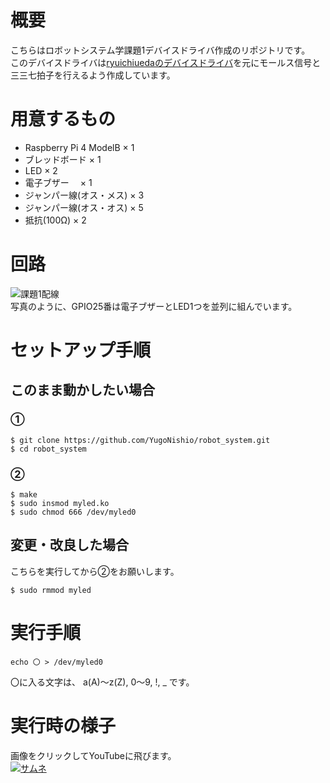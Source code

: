 # 概要  
こちらはロボットシステム学課題1デバイスドライバ作成のリポジトリです。  
このデバイスドライバは[ryuichiuedaのデバイスドライバ](https://github.com/ryuichiueda/robosys_device_drivers)を元にモールス信号と三三七拍子を行えるよう作成しています。  

# 用意するもの  
- Raspberry Pi 4 ModelB   × 1  
- ブレッドボード           × 1  
- LED                     × 2  
- 電子ブザー            　× 1
- ジャンパー線(オス・メス) × 3
- ジャンパー線(オス・オス) × 5  
- 抵抗(100Ω)              × 2  

# 回路　　
![課題1配線](https://user-images.githubusercontent.com/71488443/145738515-3950397f-6359-453f-9b49-017e2d8fa1a3.png)  
写真のように、GPIO25番は電子ブザーとLED1つを並列に組んでいます。

# セットアップ手順  
## このまま動かしたい場合
### ①  
```  
$ git clone https://github.com/YugoNishio/robot_system.git  
$ cd robot_system  
```  
### ②  
```  
$ make  
$ sudo insmod myled.ko  
$ sudo chmod 666 /dev/myled0  
```  
## 変更・改良した場合  
こちらを実行してから②をお願いします。
```  
$ sudo rmmod myled  
```  

# 実行手順  
```  
echo 〇 > /dev/myled0  
```  
〇に入る文字は、 a(A)～z(Z), 0～9, !, _ です。  

# 実行時の様子  
画像をクリックしてYouTubeに飛びます。  
[![サムネ](https://user-images.githubusercontent.com/71488443/145987914-3515dbe5-f8a3-4fe5-92c5-e41671626957.png)](https://www.youtube.com/watch?v=QGr94sr9Y7I)
